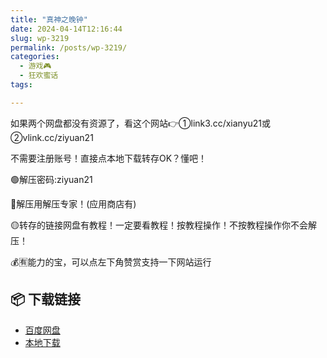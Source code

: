 ```yaml
---
title: "真神之晚钟"
date: 2024-04-14T12:16:44
slug: wp-3219
permalink: /posts/wp-3219/
categories:
  - 游戏🎮
  - 狂欢蜜话
tags:

---
```


如果两个网盘都没有资源了，看这个网站👉①link3.cc/xianyu21或②vlink.cc/ziyuan21

不需要注册账号！直接点本地下载转存OK？懂吧！

🟢解压密码:ziyuan21

🔵解压用解压专家！(应用商店有)

🟡转存的链接网盘有教程！一定要看教程！按教程操作！不按教程操作你不会解压！

💰🈶能力的宝，可以点左下角赞赏支持一下网站运行

## 📦 下载链接
- [百度网盘](https://blziyuan21.com/pay-download/3219?key=aa12c44de1&down_id=0)
- [本地下载](https://blziyuan21.com/pay-download/3219?key=aa12c44de1&down_id=1)

